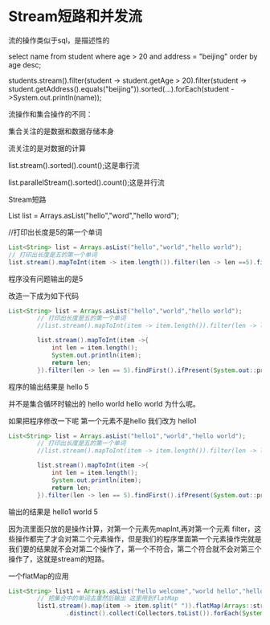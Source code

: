 # Stream短路和并发流

流的操作类似于sql，是描述性的

select name from student where age > 20 and address = "beijing" order by age desc;

students.stream().filter(student -> student.getAge > 20).filter(student -> student.getAddress().equals("beijing")).sorted(...).forEach(student ->System.out.println(name));

流操作和集合操作的不同：

集合关注的是数据和数据存储本身

流关注的是对数据的计算

list.stream().sorted().count();这是串行流

list.parallelStream().sorted().count();这是并行流 



Stream短路

List<String> list  = Arrays.asList("hello","word","hello word");

//打印出长度是5的第一个单词

```java
List<String> list = Arrays.asList("hello","world","hello world");
// 打印出长度是五的第一个单词
list.stream().mapToInt(item -> item.length()).filter(len -> len ==5).findFirst().ifPresent(System.out::println);
```

程序没有问题输出的是5

改造一下成为如下代码

```java
List<String> list = Arrays.asList("hello","world","hello world");
        // 打印出长度是五的第一个单词
        //list.stream().mapToInt(item -> item.length()).filter(len -> len ==5).findFirst().ifPresent(System.out::println);

        list.stream().mapToInt(item ->{
            int len = item.length();
            System.out.println(item);
            return len;
        }).filter(len -> len == 5).findFirst().ifPresent(System.out::println);
```

程序的输出结果是 hello   5 

并不是集合循环时输出的 hello world   hello world 为什么呢。

如果把程序修改一下呢 第一个元素不是hello 我们改为 hello1

```java
List<String> list = Arrays.asList("hello1","world","hello world");
        // 打印出长度是五的第一个单词
        //list.stream().mapToInt(item -> item.length()).filter(len -> len ==5).findFirst().ifPresent(System.out::println);

        list.stream().mapToInt(item ->{
            int len = item.length();
            System.out.println(item);
            return len;
        }).filter(len -> len == 5).findFirst().ifPresent(System.out::println);
```

输出的结果是 hello1 world 5

因为流里面只放的是操作计算，对第一个元素先mapInt,再对第一个元素 filter，这些操作都完了才会对第二个元素操作，但是我们的程序里面第一个元素操作完就是我们要的结果就不会对第二个操作了，第一个不符合，第二个符合就不会对第三个操作了，这就是stream的短路。



一个flatMap的应用

```java
List<String> list1 = Arrays.asList("hello welcome","world hello","hello word hello");
        // 把集合中的单词去重然后输出 这里用到flatMap
        list1.stream().map(item -> item.split(" ")).flatMap(Arrays::stream)
                .distinct().collect(Collectors.toList()).forEach(System.out::println);
```

